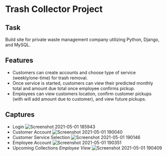 # Trash Collector Project

## Task
  Build site for private waste management company utilizing Python, Django, and MySQL.

## Features
   - Customers can create accounts and choose type of service (weekly/one-time) for trash removal.
   - Once service is started, customers can view their predicted monthly total and amount due total once employee confirms pickup.
   - Employees can view customers location, confirm customer pickups (with will add amount due to customer), and view future pickups.

## Captures
   - Login ![Screenshot 2021-05-01 185943](https://user-images.githubusercontent.com/76887873/116800715-2b28eb00-aab0-11eb-8daf-2eaa5191e01d.jpg)
   - Customer Account ![Screenshot 2021-05-01 190040](https://user-images.githubusercontent.com/76887873/116800723-3714ad00-aab0-11eb-9571-2d600294ed72.jpg)
   - Customer Service Selection ![Screenshot 2021-05-01 190146](https://user-images.githubusercontent.com/76887873/116800742-54497b80-aab0-11eb-86c5-0bb473b5d8f9.jpg)
   - Employee Account ![Screenshot 2021-05-01 190351](https://user-images.githubusercontent.com/76887873/116800744-5ad7f300-aab0-11eb-87a2-132e28d876f3.jpg)
   - Upcoming Collections *Employee View* ![Screenshot 2021-05-01 190409](https://user-images.githubusercontent.com/76887873/116800752-6a573c00-aab0-11eb-820c-64ed26c6aa5b.jpg)

